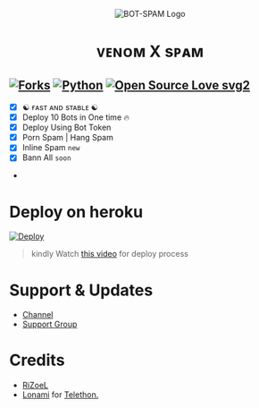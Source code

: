 <p align="center">
  <img src="./resources/logo.jpg" alt="BOT-SPAM Logo">
</p>
<h1 align="center">
  <b>ᴠᴇɴᴏᴍ X sᴘᴀᴍ</b>
</h1>

[![Forks](https://img.shields.io/github/forks/NITISHSHARMA143123/SpamBot?style=flat-square&color=orange)](https://github.com/NITISHSHARMA143123/SpamBot/fork)
[![Python](https://img.shields.io/badge/Python-v3.9.7-blue)](https://www.python.org/)
[![Open Source Love svg2](https://badges.frapsoft.com/os/v2/open-source.svg?v=103)](https://github.com/NITISHSHARMA143123/Spam)   
----
 
- [x] ☯︎ ғᴀsᴛ ᴀɴᴅ sᴛᴀʙʟᴇ ☯︎
- [x] Deploy 10 Bots in One time 🔥
- [x] Deploy Using Bot Token 
- [x] Porn Spam | Hang Spam
- [x] Inline Spam `new`
- [x] Bann All   `soon`
- 
# Deploy on heroku

[![Deploy](https://www.herokucdn.com/deploy/button.svg)](https://heroku.com/deploy?template=https://github.com/NITISHSHARMA143123/SpamBot)

> kindly Watch [this video](https://t.me/Resourcez/9) for deploy process 

# Support & Updates
* [Channel](https://t.me/Lily_X_bots)
* [Support Group](https://t.me/venom_world_chatting_club)

# Credits
* [RiZoeL](https://github.com/MrRizoel)
* [Lonami](https://github.com/LonamiWebs/) for [Telethon.](https://github.com/LonamiWebs/Telethon)
